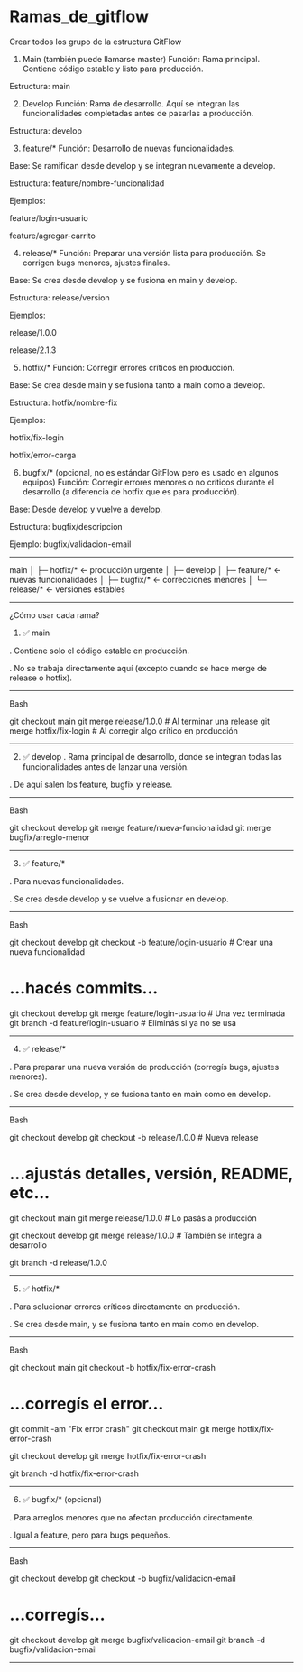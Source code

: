 # Ramas_de_gitflow
Crear todos los grupo de la estructura GitFlow

1. Main (también puede llamarse master)
Función: Rama principal. Contiene código estable y listo para producción.

Estructura: main

2. Develop
Función: Rama de desarrollo. Aquí se integran las funcionalidades completadas antes de pasarlas a producción.

Estructura: develop

3. feature/*
Función: Desarrollo de nuevas funcionalidades.

Base: Se ramifican desde develop y se integran nuevamente a develop.

Estructura: feature/nombre-funcionalidad

Ejemplos:

feature/login-usuario

feature/agregar-carrito


4. release/*
Función: Preparar una versión lista para producción. Se corrigen bugs menores, ajustes finales.

Base: Se crea desde develop y se fusiona en main y develop.

Estructura: release/version

Ejemplos:

release/1.0.0

release/2.1.3

5. hotfix/*
Función: Corregir errores críticos en producción.

Base: Se crea desde main y se fusiona tanto a main como a develop.

Estructura: hotfix/nombre-fix

Ejemplos:

hotfix/fix-login

hotfix/error-carga

6. bugfix/* (opcional, no es estándar GitFlow pero es usado en algunos equipos)
Función: Corregir errores menores o no críticos durante el desarrollo (a diferencia de hotfix que es para producción).

Base: Desde develop y vuelve a develop.

Estructura: bugfix/descripcion

Ejemplo: bugfix/validacion-email
______________________________________________
main
│
├─ hotfix/*     ← producción urgente
│
├─ develop
│   ├─ feature/*  ← nuevas funcionalidades
│   ├─ bugfix/*   ← correcciones menores
│   └─ release/*  ← versiones estables
______________________________________________

¿Cómo usar cada rama?

 1. ✅ main

. Contiene solo el código estable en producción.

. No se trabaja directamente aquí (excepto cuando se hace merge de release o hotfix).

______________________________________________________________________________________
Bash

git checkout main
git merge release/1.0.0      # Al terminar una release
git merge hotfix/fix-login   # Al corregir algo crítico en producción
______________________________________________________________________________________

2. ✅ develop
. Rama principal de desarrollo, donde se integran todas las funcionalidades antes de lanzar una versión.

. De aquí salen los feature, bugfix y release.

______________________________________________________________________________________
Bash

git checkout develop
git merge feature/nueva-funcionalidad
git merge bugfix/arreglo-menor
______________________________________________________________________________________

3. ✅ feature/*

. Para nuevas funcionalidades.

. Se crea desde develop y se vuelve a fusionar en develop.

______________________________________________________________________________________
Bash

git checkout develop
git checkout -b feature/login-usuario    # Crear una nueva funcionalidad

# ...hacés commits...

git checkout develop
git merge feature/login-usuario         # Una vez terminada
git branch -d feature/login-usuario     # Eliminás si ya no se usa
_____________________________________________________________________________________

4. ✅ release/*

. Para preparar una nueva versión de producción (corregís bugs, ajustes menores).

. Se crea desde develop, y se fusiona tanto en main como en develop.

____________________________________________________________________________________
Bash

git checkout develop
git checkout -b release/1.0.0            # Nueva release

# ...ajustás detalles, versión, README, etc...

git checkout main
git merge release/1.0.0                 # Lo pasás a producción

git checkout develop
git merge release/1.0.0                 # También se integra a desarrollo

git branch -d release/1.0.0
__________________________________________________________________________________

5. ✅ hotfix/*

. Para solucionar errores críticos directamente en producción.

. Se crea desde main, y se fusiona tanto en main como en develop.

___________________________________________________________________________________
Bash

git checkout main
git checkout -b hotfix/fix-error-crash

# ...corregís el error...

git commit -am "Fix error crash"
git checkout main
git merge hotfix/fix-error-crash

git checkout develop
git merge hotfix/fix-error-crash

git branch -d hotfix/fix-error-crash
_____________________________________________________________________________________

6. ✅ bugfix/* (opcional)

. Para arreglos menores que no afectan producción directamente.

. Igual a feature, pero para bugs pequeños.

______________________________________________________________________________________
Bash

git checkout develop
git checkout -b bugfix/validacion-email

# ...corregís...

git checkout develop
git merge bugfix/validacion-email
git branch -d bugfix/validacion-email
______________________________________________________________________________________


